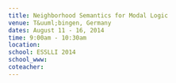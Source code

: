 ```yaml
---
title: Neighborhood Semantics for Modal Logic
venue: T&uuml;bingen, Germany
dates: August 11 - 16, 2014
time: 9:00am - 10:30am
location:
school: ESSLLI 2014
school_www: 
coteacher:
---
```


